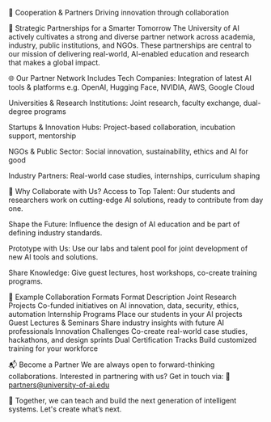 🤝 Cooperation & Partners
Driving innovation through collaboration

🔗 Strategic Partnerships for a Smarter Tomorrow
The University of AI actively cultivates a strong and diverse partner network across academia, industry, public institutions, and NGOs. These partnerships are central to our mission of delivering real-world, AI-enabled education and research that makes a global impact.

🌐 Our Partner Network Includes
Tech Companies: Integration of latest AI tools & platforms
e.g. OpenAI, Hugging Face, NVIDIA, AWS, Google Cloud

Universities & Research Institutions:
Joint research, faculty exchange, dual-degree programs

Startups & Innovation Hubs:
Project-based collaboration, incubation support, mentorship

NGOs & Public Sector:
Social innovation, sustainability, ethics and AI for good

Industry Partners:
Real-world case studies, internships, curriculum shaping

🎯 Why Collaborate with Us?
Access to Top Talent: Our students and researchers work on cutting-edge AI solutions, ready to contribute from day one.

Shape the Future: Influence the design of AI education and be part of defining industry standards.

Prototype with Us: Use our labs and talent pool for joint development of new AI tools and solutions.

Share Knowledge: Give guest lectures, host workshops, co-create training programs.

🚀 Example Collaboration Formats
Format	Description
Joint Research Projects	Co-funded initiatives on AI innovation, data, security, ethics, automation
Internship Programs	Place our students in your AI projects
Guest Lectures & Seminars	Share industry insights with future AI professionals
Innovation Challenges	Co-create real-world case studies, hackathons, and design sprints
Dual Certification Tracks	Build customized training for your workforce

📬 Become a Partner
We are always open to forward-thinking collaborations.
Interested in partnering with us? Get in touch via:
📧 partners@university-of-ai.edu

🧠 Together, we can teach and build the next generation of intelligent systems.
Let's create what’s next.